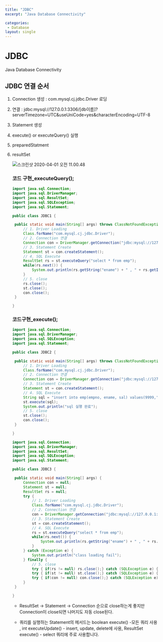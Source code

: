 ```yaml
---
title: "JDBC"
excerpt: "Java Database Connectivity"

categories:
 - Database
layout: single
---
```


# JDBC

Java Database Connectivity

## JDBC 연결 순서

1. Connection 생성 : com.mysql.cj.jdbc.Driver 로딩

2. 연결 : jdbc:mysql://127.0.0.1:3306/[db이름]?serverTimezone=UTC&useUniCode=yes&characterEncoding=UTF-8

3. Statement 생성

4. execute() or executeQuery() 실행

5. preparedStatment

6. resultSet

   <img src="assets/스크린샷 2020-04-01 오전 11.00.48.png" alt="스크린샷 2020-04-01 오전 11.00.48"  />

   ### 코드 구현_executeQuery();

   ```java
   import java.sql.Connection;
   import java.sql.DriverManager;
   import java.sql.ResultSet;
   import java.sql.SQLException;
   import java.sql.Statement;
   
   public class JDBC1 {
   
   	public static void main(String[] args) throws ClassNotFoundException, SQLException {
   		// 1. Driver Loading
   		Class.forName("com.mysql.cj.jdbc.Driver");
   		// 2. Connection 연결
   		Connection con = DriverManager.getConnection("jdbc:mysql://127.0.0.1:3306/SCOTT?serverTimezone=UTC&useUniCode=yes&characterEncoding=UTF-8", "id","pwd");
   		// 3. Statement Create
   		Statement st = con.createStatement();
   		// 4. SQL Execute
   		ResultSet rs = st.executeQuery("select * from emp");
   		while(rs.next()) {
   			System.out.println(rs.getString("ename") + " , " + rs.getInt("sal"));
   		}
   		// 5. close
   		rs.close();
   		st.close();
   		con.close();
   	}
   
   }
   ```

   ### 코드구현_execute();

   ```java
   import java.sql.Connection;
   import java.sql.DriverManager;
   import java.sql.SQLException;
   import java.sql.Statement;
   
   public class JDBC2 {
   
   	public static void main(String[] args) throws ClassNotFoundException, SQLException {
   		// 1. Driver Loading
   		Class.forName("com.mysql.cj.jdbc.Driver");
   		// 2. Connection 연결
   		Connection con = DriverManager.getConnection("jdbc:mysql://127.0.0.1:3306/SCOTT?serverTimezone=UTC&useUniCode=yes&characterEncoding=UTF-8","id","pwd");
   		// 3. Statement Create
   		Statement st = con.createStatement();
   		// 4. SQL Execute
   		String sql = "insert into emp(empno, ename, sal) values(9999,'또치',1000)";
   		st.execute(sql);
   		System.out.println("sql 실행 완료");
   		// 5. close
   		st.close();
   		con.close();
   	}
   
   }
   ```

   ```java
   import java.sql.Connection;
   import java.sql.DriverManager;
   import java.sql.ResultSet;
   import java.sql.SQLException;
   import java.sql.Statement;
   
   public class JDBC3 {
   
   	public static void main(String[] args) {
   		Connection con = null;
   		Statement st = null;
   		ResultSet rs = null;
   		try {
   			// 1. Driver Loading
   			Class.forName("com.mysql.cj.jdbc.Driver");
   			// 2. Connection 연결
   			con = DriverManager.getConnection("jdbc:mysql://127.0.0.1:3306/SCOTT?serverTimezone=UTC&useUniCode=yes&characterEncoding=UTF-8","id","pwd");
   			// 3. Statement Create
   			st = con.createStatement();
   			// 4. SQL Execute
   			rs = st.executeQuery("select * from emp");
   			while(rs.next()) {
   				System.out.println(rs.getString("ename") + " , " + rs.getInt("sal"));
   			}
   		} catch (Exception e) {
   			System.out.println("class loading fail");
   		} finally {
   			// 5. close
   			try { if(rs != null) rs.close();} catch (SQLException e) {};
   			try { if(st != null) st.close();} catch (SQLException e) {};
   			try { if(con != null) con.close();} catch (SQLException e) {};
   		}
   	}
   
   }
   ```

   

   - ResultSet -> Statement -> Connection 순으로 close하는게 좋지만 Connection이 close되면 나머지도 자동 close된다.

   - 쿼리를 실행하는 Statement의 메서드는 boolean execute() -모든 쿼리 사용 , int executeUpdate() - insert, update, delete에 사용, ResultSet execute() - select 쿼리에 주로 사용합니다.

